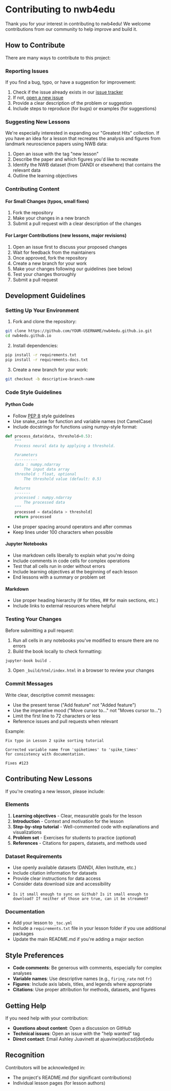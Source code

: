 # Contributing to nwb4edu

Thank you for your interest in contributing to nwb4edu! We welcome contributions from our community to help improve and build it.

## How to Contribute

There are many ways to contribute to this project:

### Reporting Issues

If you find a bug, typo, or have a suggestion for improvement:

1. Check if the issue already exists in our [issue tracker](https://github.com/nwb4edu/nwb4edu.github.io/issues)
2. If not, [open a new issue](https://github.com/nwb4edu/nwb4edu.github.io/issues/new)
3. Provide a clear description of the problem or suggestion
4. Include steps to reproduce (for bugs) or examples (for suggestions)

### Suggesting New Lessons

We're especially interested in expanding our "Greatest Hits" collection. If you have an idea for a lesson that recreates the analysis and figures from landmark neuroscience papers using NWB data:

1. Open an issue with the tag "new lesson"
2. Describe the paper and which figures you'd like to recreate
3. Identify the NWB dataset (from DANDI or elsewhere) that contains the relevant data
4. Outline the learning objectives

### Contributing Content

#### For Small Changes (typos, small fixes)

1. Fork the repository
2. Make your changes in a new branch
3. Submit a pull request with a clear description of the changes

#### For Larger Contributions (new lessons, major revisions)

1. Open an issue first to discuss your proposed changes
2. Wait for feedback from the maintainers
3. Once approved, fork the repository
4. Create a new branch for your work
5. Make your changes following our guidelines (see below)
6. Test your changes thoroughly
7. Submit a pull request

## Development Guidelines

### Setting Up Your Environment

1. Fork and clone the repository:
```bash
git clone https://github.com/YOUR-USERNAME/nwb4edu.github.io.git
cd nwb4edu.github.io
```

2. Install dependencies:
```bash
pip install -r requirements.txt
pip install -r requirements-docs.txt
```

3. Create a new branch for your work:
```bash
git checkout -b descriptive-branch-name
```

### Code Style Guidelines

#### Python Code
- Follow [PEP 8](https://pep8.org/) style guidelines
- Use snake_case for function and variable names (not CamelCase)
- Include docstrings for functions using numpy-style format:
```python
def process_data(data, threshold=0.5):
    """
    Process neural data by applying a threshold.

    Parameters
    ----------
    data : numpy.ndarray
        The input data array
    threshold : float, optional
        The threshold value (default: 0.5)

    Returns
    -------
    processed : numpy.ndarray
        The processed data
    """
    processed = data[data > threshold]
    return processed
```

- Use proper spacing around operators and after commas
- Keep lines under 100 characters when possible

#### Jupyter Notebooks
- Use markdown cells liberally to explain what you're doing
- Include comments in code cells for complex operations
- Test that all cells run in order without errors
- Include learning objectives at the beginning of each lesson
- End lessons with a summary or problem set

#### Markdown
- Use proper heading hierarchy (# for titles, ## for main sections, etc.)
- Include links to external resources where helpful

### Testing Your Changes

Before submitting a pull request:

1. Run all cells in any notebooks you've modified to ensure there are no errors
2. Build the book locally to check formatting:
```bash
jupyter-book build .
```
3. Open `_build/html/index.html` in a browser to review your changes

### Commit Messages

Write clear, descriptive commit messages:
- Use the present tense ("Add feature" not "Added feature")
- Use the imperative mood ("Move cursor to..." not "Moves cursor to...")
- Limit the first line to 72 characters or less
- Reference issues and pull requests when relevant

Example:
```
Fix typo in Lesson 2 spike sorting tutorial

Corrected variable name from 'spiketimes' to 'spike_times'
for consistency with documentation.

Fixes #123
```

## Contributing New Lessons

If you're creating a new lesson, please include:

### Elements
1. **Learning objectives** - Clear, measurable goals for the lesson
2. **Introduction** - Context and motivation for the lesson
3. **Step-by-step tutorial** - Well-commented code with explanations and visualizations
4. **Problem set** - Exercises for students to practice (*optional*)
6. **References** - Citations for papers, datasets, and methods used

### Dataset Requirements
- Use openly available datasets (DANDI, Allen Institute, etc.)
- Include citation information for datasets
- Provide clear instructions for data access
- Consider data download size and accessibility
-     Is it small enough to sync on Github? Is it small enough to download? If neither of those are true, can it be streamed?

### Documentation
- Add your lesson to `_toc.yml`
- Include a `requirements.txt` file in your lesson folder if you use additional packages
- Update the main README.md if you're adding a major section

## Style Preferences
- **Code comments**: Be generous with comments, especially for complex analyses
- **Variable names**: Use descriptive names (e.g., `firing_rate` not `fr`)
- **Figures**: Include axis labels, titles, and legends where appropriate
- **Citations**: Use proper attribution for methods, datasets, and figures

## Getting Help

If you need help with your contribution:

- **Questions about content**: Open a discussion on GitHub
- **Technical issues**: Open an issue with the "help wanted" tag
- **Direct contact**: Email Ashley Juavinett at ajuavine(at)ucsd(dot)edu

## Recognition

Contributors will be acknowledged in:
- The project's README.md (for significant contributions)
- Individual lesson pages (for lesson authors)
